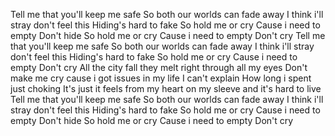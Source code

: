 Tell me that you'll keep me safe
So both our worlds can fade away
I think i'll stray don't feel this
Hiding's hard to fake
So hold me or cry
Cause i need to empty
Don't hide
So hold me or cry
Cause i need to empty
Don't cry
Tell me that you'll keep me safe
So both our worlds can fade away
I think i'll stray don't feel this
Hiding's hard to fake
So hold me or cry
Cause i need to empty
Don't cry
All the city fall they melt right through all my eyes
Don't make me cry cause i got issues in my life
I can't explain
How long i spent just choking
It's just it feels from my heart on my sleeve and it's hard to live
Tell me that you'll keep me safe
So both our worlds can fade away
I think i'll stray don't feel this
Hiding's hard to fake
So hold me or cry
Cause i need to empty
Don't hide
So hold me or cry
Cause i need to empty
Don't cry